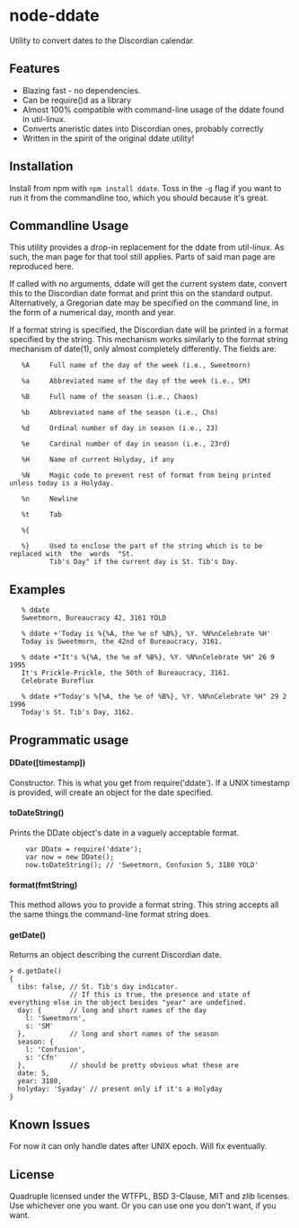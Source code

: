 # node-ddate

Utility to convert dates to the Discordian calendar.

## Features

- Blazing fast - no dependencies.
- Can be require()d as a library
- Almost 100% compatible with command-line usage of the ddate found in util-linux.
- Converts aneristic dates into Discordian ones, probably correctly
- Written in the spirit of the original ddate utility!

## Installation

Install from npm with ```npm install ddate```. Toss in the ```-g``` flag if you want to run it from the commandline too,
which you should because it's great.

## Commandline Usage

This utility provides a drop-in replacement for the ddate from util-linux. As such, the man page for that tool still
applies. Parts of said man page are reproduced here.

If  called  with  no  arguments, ddate will get the current system date, convert this to the
Discordian date format and print this on the standard  output.  Alternatively,  a  Gregorian
date may be specified on the command line, in the form of a numerical day, month and year.

If  a  format string is specified, the Discordian date will be printed in a format specified
by the string. This mechanism works similarly to the format  string  mechanism  of  date(1),
only almost completely differently. The fields are:

       %A     Full name of the day of the week (i.e., Sweetmorn)

       %a     Abbreviated name of the day of the week (i.e., SM)

       %B     Full name of the season (i.e., Chaos)

       %b     Abbreviated name of the season (i.e., Chs)

       %d     Ordinal number of day in season (i.e., 23)

       %e     Cardinal number of day in season (i.e., 23rd)

       %H     Name of current Holyday, if any

       %N     Magic code to prevent rest of format from being printed unless today is a Holyday.

       %n     Newline

       %t     Tab

       %{

       %}     Used to enclose the part of the string which is to be replaced with  the  words  "St.
              Tib's Day" if the current day is St. Tib's Day.
              
## Examples

       % ddate
       Sweetmorn, Bureaucracy 42, 3161 YOLD

       % ddate +'Today is %{%A, the %e of %B%}, %Y. %N%nCelebrate %H'
       Today is Sweetmorn, the 42nd of Bureaucracy, 3161.

       % ddate +"It's %{%A, the %e of %B%}, %Y. %N%nCelebrate %H" 26 9 1995
       It's Prickle-Prickle, the 50th of Bureaucracy, 3161.
       Celebrate Bureflux

       % ddate +"Today's %{%A, the %e of %B%}, %Y. %N%nCelebrate %H" 29 2 1996
       Today's St. Tib's Day, 3162.

## Programmatic usage

#### DDate([timestamp])

Constructor. This is what you get from require('ddate'). If a UNIX timestamp is provided, will create an object for
the date specified.

#### toDateString()

Prints the DDate object's date in a vaguely acceptable format.

        var DDate = require('ddate');
        var now = new DDate();
        now.toDateString(); // 'Sweetmorn, Confusion 5, 3180 YOLD'
        
#### format(fmtString)

This method allows you to provide a format string. This string accepts all the same things the command-line
format string does.

#### getDate()

Returns an object describing the current Discordian date.

    > d.getDate()
    { 
      tibs: false, // St. Tib's day indicator.
                   // If this is true, the presence and state of everything else in the object besides "year" are undefined.
      day: {       // long and short names of the day
        l: 'Sweetmorn',
        s: 'SM'
      },           // long and short names of the season
      season: {
        l: 'Confusion',
        s: 'Cfn'
      },           // should be pretty obvious what these are
      date: 5,
      year: 3180,
      holyday: 'Syaday' // present only if it's a Holyday
    }

## Known Issues

For now it can only handle dates after UNIX epoch. Will fix eventually.

## License

Quadruple licensed under the WTFPL, BSD 3-Clause, MIT and zlib licenses. Use whichever one you want. Or you can use
one you don't want, if you want.

